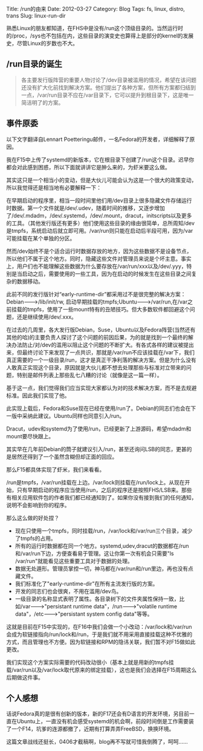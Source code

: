 Title: /run的由来
Date: 2012-03-27
Category: Blog
Tags: fs, linux, distro, trans
Slug: linux-run-dir

熟悉Linux的朋友都知道，在FHS中是没有/run这个顶级目录的。当然运行时的/proc，/sys也不包括在内，这些目录的演变史也算得上是部分的kernel的发展史，尽管Linux的岁数也不大。

## /run目录的诞生

> 各主要发行版阵营的重要人物讨论了/dev目录被滥用的情况，希望在该问题还没有扩大化前找到解决方案。他们提出了各种方案，但所有方案都归结到一点，/var/run目录不应在/var目录下，它可以提升到根目录下，这是唯一简洁明了的方案。

## 事件原委

以下文字翻译自Lennart Poetteringu邮件，一名Fedora的开发者，详细解释了原因。

我在F15中上传了systemd的新版本，它在根目录下创建了/run这个目录。迟早你都会对此感到困惑，所以下面就讲讲它是肿么来的，为虾米要这么做。

其实这只是一个相当小的变动，但是大伙儿可能会认为这是一个很大的政策变动，所以我觉得还是相当地有必要解释一下：

在早期启动的程序里，相当一段时间里他们用/dev目录上很多隐藏文件存储运行时数据。第一个文件就是/dev/.udev，随着时间的推移，又逐步增加了/dev/.mdadm，/dev/.systemd，/dev/.mount，dracut，initscripts以及更多的工具。（其他发行版还有更多）他们使用这些目录的缘由很简单，总所周知/dev是tmpfs，系统启动后就立即可用。/var/run则只能在启动后半段可用，因为/var可能挂载在某个单独的分区。

然而/dev始终不是个适合运行时数据存放的地方，因为这些数据不是设备节点，所以他们不属于这个地方。同时，隐藏这些文件对管理员来说是个坏主意。事实上，用户们也不能理解这些数据为什么要存放在/var/run/xxx以及/dev/.yyy，特别是当启动之后，需要使用的一些工具，因为在启动的时候发生在这些目录之间复杂的数据移动。

此前不同的发行版针对“early-runtime-dir”都采用过不是很完整的解决方案：Debian--->/lib/init/rw, 启动早期挂载的tmpfs;Ubuntu--->/var/run,在/var之前挂载的tmpfs，使用了一些mount特有的丑陋技巧。但大多数软件都回避这个问题，还是继续使用/dev/.xxx。

在过去的几周里，各大发行版Debian，Suse，Ubuntu以及Fedora阵营(当然还有其他的哈)的主要负责人探讨了这个问题的前因后果，为的就是找到一个最终的解决办法防止/对/dev的滥用以阻止这个问题的不断扩大。有各式各样的建议被提出来，但最终讨论下来发现了一点共识，那就是/var/run不应该挂载在/var下，我们真正需要的一个一级目录/run，这才是真正干净利落的解决方案。但是为什么没有人敢真正实现这个目录，原因就是大伙儿都不想去处理那些与标准对立带来的问题，特别是邮件列表上那些乱七八糟的讨论（就像是这一篇一样）。

基于这一点，我们觉得我们应当实现大家都认为对的技术解决方案，而不是去规避标准。因此我们实现了他。

此实现上载后，Fedora和Suse现在已经在使用/run了。Debian的同志们也会在下一版中采纳此建议。Ubuntu同样也同意引入/run。

Dracut，udev和systemd为了使用/run，已经更新了上游源码，希望mdadm和mount要尽快跟上。

其实早在几年前Debian的筒子就建议引入/run，甚至还询问LSB的同志，更甚的是居然还得到了一个虽然含糊但却正面的回应。

那么F15都具体实现了虾米，我们来看看。

/run是tmpfs，/var/run挂载在上边。/var/lock则挂载在/run/lock上。从现在开始，只有早期启动的程序应当使用/run，之后的程序还是按照FHS/LSB来。那些有相关应用软件包的作者我们都已经通知到了。如果你没有接到我们的任何通知，说明不会影响到你的程序。

那么这么做的好处捏？

* 现在只使用一个tmpfs，同时挂载/run，/var/lock和/var/run三个目录，减少了tmpfs的占用。
* 所有的运行时数据都在同一个地方。systemd,udev,dracut的数据都在/run和/var/run下边，方便查看易于管理。这让你第一次有机会只需要"ls /var/run"就能看见这些重要工具对于数据的处理。
* 数据无处遁形。管理员掌控一切，神马都在/var/run和/run里边，再也没有点藏文件。
* 我们标准化了"early-runtime-dir"在所有主流发行版的方案。
* 开发的同志们也会很爽，不用在滥用/dev鸟。
* 一级目录的名称显式表明了属性。各目录树下的文件夹属性保持一致，比如/var--->"persistant runtime data"，/run--->"volatile runtime data"，/etc--->"persistant system config data"等等。

这就是目前在F15中实现的，在F16中我们会做一个小改动：/var/lock和/var/run会成为软链接指向/run/lock和/run，于是我们就不用采用直接挂载这种不优雅的方式，而且管理也不方便。因为软链接和RPM的隐讳关联，我们暂不对F15做如此更改。

我们实现这个方案实际需要的代码改动很小（基本上就是用新的tmpfs挂载/var/run以及/var/lock取代原来的绑定挂载），这也是我们会选择在F15周期这么后期做这件事。


## 个人感想

话说Fedora真的是很有创新的版本，新的F17还会有D语言的开发环境，另目前一直在Ubuntu上，一直没有机会感受systemd的机会啊，前段时间倒是工作需要装了一个F14，坑爹的连源都撤了，近期有打算弄弄FreeBSD，换换环境。

这篇文章战线还挺长，0406才截稿啊，blog再不写就可惜我倒腾了，呵呵......
